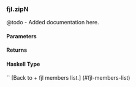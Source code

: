 ### fjl.zipN
@todo - Added documentation here.

#### Parameters

#### Returns
 
#### Haskell Type
``
[Back to  + fjl members list.]
(#fjl-members-list)
